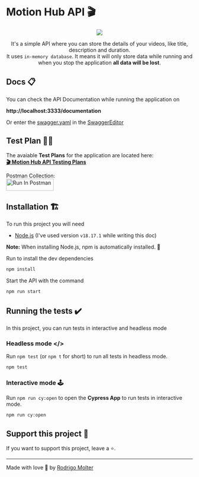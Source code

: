 # Motion Hub API 🎬
 
<div align=center>
  <img src="https://github.com/rodrigomolter/MotionHub-API/assets/57466763/4be77745-14d9-4716-952e-0822c229b576">

  It's a simple API where you can store the details of your videos, like title, description and duration.<br>
  It uses `in-memory database`. It means it will only store data while running and when you stop the application **all data will be lost**.
</div>


## Docs 📋
You can check the API Documentation while running the application on<br>

**http://localhost:3333/documentation**

Or enter the [swagger.yaml](./src/swagger.yaml) in the [SwaggerEditor](https://editor-next.swagger.io/)


## Test Plan 👨‍🔬
The avaiable **Test Plans** for the application are located here: <br>
**[🎬 Motion Hub API Testing Plans](https://dynamic-keeper-66c.notion.site/Motion-Hub-fe69d08e0e23419baf06ceeb23e669c9)**

Postman Collection: <br>
[<img src="https://run.pstmn.io/button.svg" alt="Run In Postman" style="width: 128px; height: 32px;">](https://app.getpostman.com/run-collection/29423847-c12d1484-4589-40f2-8e47-4c4ae449dfe0?action=collection%2Ffork&source=rip_markdown&collection-url=entityId%3D29423847-c12d1484-4589-40f2-8e47-4c4ae449dfe0%26entityType%3Dcollection%26workspaceId%3D634d18e6-9a9f-45a7-a562-69e352023655)


## Installation 🏗️
To run this project you will need

- [Node.js](https://nodejs.org/en/) (I've used version `v18.17.1` while writing this doc)

**Note:** When installing Node.js, npm is automatically installed. 🚀

Run to install the dev dependencies
```bash
npm install
```


Start the API with the command
```bash
npm run start
```

## Running the tests ✔️

In this project, you can run tests in interactive and headless mode

### Headless mode </>

Run `npm test` (or `npm t` for short) to run all tests in headless mode.
```bash
npm test
```

### Interactive mode 🕹️

Run `npm run cy:open` to open the __Cypress App__ to run tests in interactive mode.
```bash
npm run cy:open
```

## Support this project 🙌

If you want to support this project, leave a ⭐.

___

Made with love 🧡 by [Rodrigo Molter](https://www.linkedin.com/in/rodrigo-molter/)
